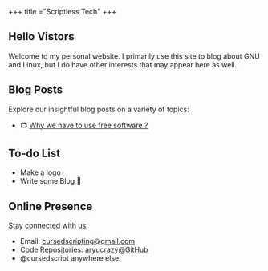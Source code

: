 +++
title ="Scriptless Tech"
+++

## Hello Vistors
Welcome to my personal website. I primarily use this site to blog about GNU and Linux, but I do have other interests that may appear here as well.

>  <div id="quoteDisplay"></div> 
## Blog Posts

Explore our insightful blog posts on a variety of topics:

- 📺 [Why we have to use free software ?](./blog/why-free-software-is-good)



## To-do List

- Make a logo 
- Write some Blog 📝	

## Online Presence

Stay connected with us:

- Email: [cursedscripting@gmail.com](mailto:cursedscripting@gmail.com)
- Code Repositories: [aryucrazy@GitHub](https://github.com/aryucrazy)
- @cursedscript anywhere else.

